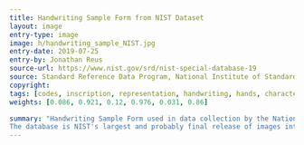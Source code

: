 ```yaml
---
title: Handwriting Sample Form from NIST Dataset
layout: image
entry-type: image
image: h/handwriting_sample_NIST.jpg
entry-date: 2019-07-25
entry-by: Jonathan Reus
source-url: https://www.nist.gov/srd/nist-special-database-19
source: Standard Reference Data Program, National Institute of Standards and Technology
copyright:
tags: [codes, inscription, representation, handwriting, hands, character recognition ]
weights: [0.086, 0.921, 0.12, 0.976, 0.031, 0.86]

summary: "Handwriting Sample Form used in data collection by the National Institute of Standards and Technology (NIST).
The database is NIST's largest and probably final release of images intended for handprint document processing and OCR research. The full page images are the default input to the NIST FORM-BASED HANDPRINT RECOGNITION SYSTEM, a public domain release of end-to-end recognition software."
---
```

